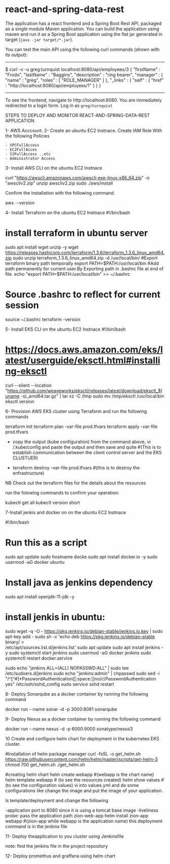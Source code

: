 # react-and-spring-data-rest

The application has a react frontend and a Spring Boot Rest API, packaged as a single module Maven application. You can build the application using maven and run it as a Spring Boot application using the flat jar generated in target (`java -jar target/*.jar`).

You can test the main API using the following curl commands (shown with its output):

---

\$ curl -v -u greg:turnquist localhost:8080/api/employees/3
{
"firstName" : "Frodo",
"lastName" : "Baggins",
"description" : "ring bearer",
"manager" : {
"name" : "greg",
"roles" : [ "ROLE_MANAGER" ]
},
"\_links" : {
"self" : {
"href" : "http://localhost:8080/api/employees/1"
}
}
}

---

To see the frontend, navigate to http://localhost:8080. You are immediately redirected to a login form. Log in as `greg/turnquist`








 STEPS TO DEPLOY AND MONITOR REACT-AND-SPRING-DATA-REST APPLICATION  

1- AWS Acccount.
2- Create an ubuntu EC2 Instnace.
   Create IAM Role With the following Policies

    - VPCFullAccess
    - EC2FullAcces
    - S3FullAccess ..etc
    - Administrator Access

 3- Install AWS CLI on the ubuntu EC2 Instnace

curl "https://awscli.amazonaws.com/awscli-exe-linux-x86_64.zip" -o "awscliv2.zip"
unzip awscliv2.zip
sudo ./aws/install


Confirm the installation with the following command.

aws --version

 4- Install Terraform on the ubuntu EC2 Instnace
 #!/bin/bash
# install terraform in ubuntu server
sudo apt install wget unzip -y
wget https://releases.hashicorp.com/terraform/1.3.6/terraform_1.3.6_linux_amd64.zip
sudo unzip terraform_1.3.6_linux_amd64.zip -d /usr/local/bin/
#Export terraform binary path temporally
export PATH=$PATH:/usr/local/bin
#Add path permanently for current user.By Exporting path in .bashrc file at end of file.
 echo  "export PATH=$PATH:/usr/local/bin" >> ~/.bashrc
# Source .bashrc to reflect for current session
 source ~/.bashrc 
 terraform -version

 5- Install EKS CLI on the ubuntu EC2 Instnace
#!/bin/bash 
# https://docs.aws.amazon.com/eks/latest/userguide/eksctl.html#installing-eksctl
curl --silent --location "https://github.com/weaveworks/eksctl/releases/latest/download/eksctl_$(uname -s)_amd64.tar.gz" | tar xz -C /tmp
sudo mv /tmp/eksctl /usr/local/bin
eksctl version


 
 6- Provision AWS EKS cluster using Terraform and run the following commands
 
terraform init
terraform plan -var-file prod.tfvars
terraform apply -var-file prod.tfvars



- copy the output (kube configuration) from the command above, vi /.kube/config  and paste the output
   and then save and quite #(This is to establish communication between the client control server and the EKS CLUSTUER)
   

- terraform destroy -var-file prod.tfvars #(this is to destroy the enfrastructure)
 
NB Check out the terraform files for the details about the resources

run the folowing commands to confirm your operation:

kubectl get all 
kubectl version short



7-Install jenkis and docker on  on the ubuntu EC2 Instnace

   #!/bin/bash
# Run this as a script
sudo apt update
sudo hostname docke
sudo apt install docker.io -y
sudo usermod -aG docker ubuntu 
# Install java as jenkins dependency
sudo apt install openjdk-11-jdk -y
# install jenkis in ubuntu:
sudo wget -q -O - https://pkg.jenkins.io/debian-stable/jenkins.io.key | sudo apt-key add -
sudo sh -c 'echo deb https://pkg.jenkins.io/debian-stable binary/ > \
    /etc/apt/sources.list.d/jenkins.list'
sudo apt update
sudo apt install jenkins -y 
sudo systemctl start jenkins
sudo usermod -aG  docker jenkins
sudo systemctl restart docker.service

sudo echo "jenkins  ALL=(ALL) NOPASSWD:ALL" | sudo tee /etc/sudoers.d/jenkins 
sudo echo "jenkins:admin" | chpasswd
sudo sed -i "/^[^#]*PasswordAuthentication[[:space:]]no/c\PasswordAuthentication yes" /etc/ssh/sshd_config
sudo service sshd restart

     


8- Deploy Sonarqube as a docker container by running the following command

docker run --name sonar -d -p 3000:8081 sonarqube   



9- Deploy Nexus as a docker container by running the following command
 
  docker run --name nexus -d -p 6000:9000 sonatype/nexus3


10 Create and configure helm chart for deployment in the kubernetes 
   EKS cluster.

#Installation of helm package manager
curl -fsSL -o get_helm.sh https://raw.githubusercontent.com/helm/helm/master/scripts/get-helm-3
chmod 700 get_helm.sh
./get_helm.sh

#creating helm chart
helm create webapp  #(webapp is the chart name)
helm template webapp # (to see the resources created)
helm show values # (to see the configuration values)
vi into values.yml and do some configurations like change the image and put the image of your application.

ls template/deployment and change the following

-application port to 8080 since it is using a tomcat base image
-liveliness probe: pass the application path zion-web-app
helm install zion-app webapp #(zion-app while webapp is the application name) this deployment command is in the jenkins file


11- Deploy theapplication to you cluster using Jenkinsfile

note: find the jenkins file in the project repository

12- Deploy  promethus and graffana using helm chart

